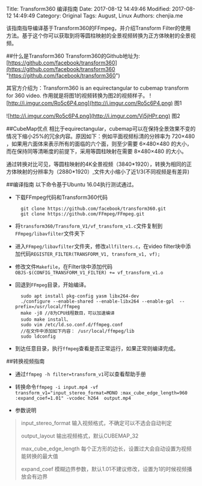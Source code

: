 Title: Transform360 编译指南
Date: 2017-08-12 14:49:46
Modified: 2017-08-12 14:49:49
Category: Original
Tags: August, Linux
Authors: chenjia.me  

该指南指导编译基于Transform360的FFmpeg，并介绍Transform Filter的使用方法。基于这个你可以获取到将等圆柱映射的全景视频转换为正方体映射的全景视频。

##什么是Transform360
Transform360的Github地址为: [https://github.com/facebook/transform360](https://github.com/facebook/transform360 "https://github.com/facebook/transform360")

其官方介绍为：Transform360 is an equirectangular to cubemap transform for 360 video. 作用就是将图1的视频转换为图2的视频样子。
![http://i.imgur.com/Ro5c6P4.png](http://i.imgur.com/Ro5c6P4.png)
图1

![http://i.imgur.com/Ro5c6P4.png](http://i.imgur.com/Vj5jHPr.png)
图2

##CubeMap优点
相比于equirectangular，cubemap可以在保持全景效果不变的情况下缩小25%的冗余内容。原因如下：例如平面视频标清的分辨率为 720×480 ，如果用六面体来表示所有的面临的六个面，则至少需要 6×480×480 的大小，而在保持同等清晰度的前提下，采用等圆柱映射在需要 8×480×480 的大小。

通过转换对比可见，等圆柱映射的4K全景视频（3840\*1920），转换为相同的正方体映射的分辨率为（2880*1920）,文件大小缩小了近1/3(不同视频是有差异)

##编译指南
以下命令基于Ubuntu 16.04执行测试通过。

+ 下载FFmpeg代码和Transform360代码

		git clone https://github.com/facebook/transform360.git
		git clone https://github.com/FFmpeg/FFmpeg.git

+ 将`transform360/Transform_V1/vf_transform_v1.c`文件复制到`FFmpeg/libavfilter`文件夹下
+ 进入`FFmpeg/libavfilter`文件夹，修改`allfilters.c`，在video filter块中添加代码`REGISTER_FILTER(TRANSFORM_V1, transform_v1, vf);`
+ 修改文件`Makefile`，在Filter块中添加代码`OBJS-$(CONFIG_TRANSFORM_V1_FILTER) += vf_transform_v1.o`
+ 回退到`FFmpeg`目录，开始编译。

		sudo apt install pkg-config yasm libx264-dev
		./configure --enable-shared --enable-libx264 --enable-gpl  --prefix=/usr/local/ffmpeg
		make -j8 //8为CPU线程数目，可以加速编译
		sudo make install、
		sudo vim /etc/ld.so.conf.d/ffmpeg.conf
		//在文件中添加如下内容： /usr/local/ffmpeg/lib
		sudo ldconfig

+ 到达任意目录，执行`ffmpeg`查看是否正常运行，如果正常则编译完成。

##转换视频指南
+ 通过`ffmpeg -h filter=transform_v1`可以查看帮助手册
+ 转换命令`ffmpeg -i input.mp4 -vf transform_v1="input_stereo_format=MONO :max_cube_edge_length=960 :expand_coef=1.01" -vcodec h264  output.mp4`
	
+ 参数说明

> input_stereo_format 输入视频格式，不确定可以不选会自动判定
> 
> output\_layout 输出视频格式，默认CUBEMAP_32
> 
> max_cube_edge_length 每个正方形的边长，设置过大会自动设置为视频能转换的最大值
> 
> expand_coef 模糊边界参数，默认1.01不建议修改，设置为1的时候视频播放会有边界
